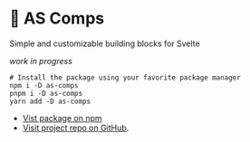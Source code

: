 # 🧱 AS Comps

Simple and customizable building blocks for Svelte

_work in progress_

```
# Install the package using your favorite package manager
npm i -D as-comps
pnpm i -D as-comps
yarn add -D as-comps
```

- [Vist package on npm](https://www.npmjs.com/package/as-comps)
- [Visit project repo on GitHub](https://github.com/SarcevicAntonio/as-comps).
